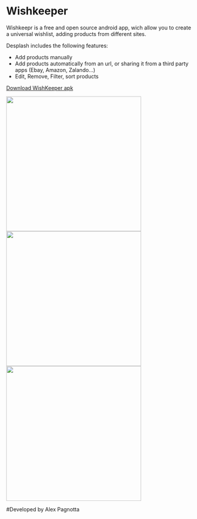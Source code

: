 # Wishkeeper

Wishkeepr is a free and open source android app, wich allow you to create a universal wishlist, adding products from different sites.

Desplash includes the following features:
* Add products manually
* Add products automatically from an url, or sharing it from a third party apps (Ebay, Amazon, Zalando...)
* Edit, Remove, Filter, sort products

[Download WishKeeper apk](https://github.com/AlexPagnotta/Wishkeeper/raw/master/Wishkeeper.apk)

<img src="http://i.imgur.com/5W6LdPS.png" width="360" heigth="640">
<img src="http://i.imgur.com/wJRHdpj.png" width="360" heigth="640">
<img src="http://i.imgur.com/MotZFHh.png" width="360" heigth="640">

#Developed by Alex Pagnotta
